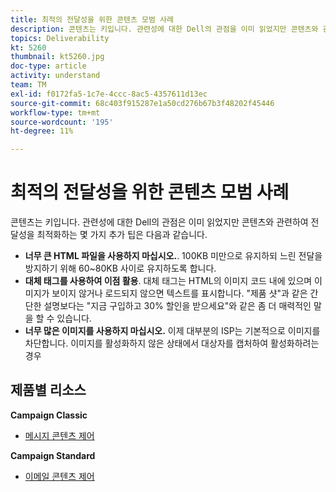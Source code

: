 ```yaml
---
title: 최적의 전달성을 위한 콘텐츠 모범 사례
description: 콘텐츠는 키입니다. 관련성에 대한 Dell의 관점을 이미 읽었지만 콘텐츠와 관련하여 전달성을 최적화하는 몇 가지 추가 팁이 있습니다.
topics: Deliverability
kt: 5260
thumbnail: kt5260.jpg
doc-type: article
activity: understand
team: TM
exl-id: f0172fa5-1c7e-4ccc-8ac5-4357611d13ec
source-git-commit: 68c403f915287e1a50cd276b67b3f48202f45446
workflow-type: tm+mt
source-wordcount: '195'
ht-degree: 11%

---
```


# 최적의 전달성을 위한 콘텐츠 모범 사례

콘텐츠는 키입니다. 관련성에 대한 Dell의 관점은 이미 읽었지만 콘텐츠와 관련하여 전달성을 최적화하는 몇 가지 추가 팁은 다음과 같습니다.

* **너무 큰 HTML 파일을 사용하지 마십시오.**. 100KB 미만으로 유지하되 느린 전달을 방지하기 위해 60~80KB 사이로 유지하도록 합니다.
* **대체 태그를 사용하여 이점 활용**. 대체 태그는 HTML의 이미지 코드 내에 있으며 이미지가 보이지 않거나 로드되지 않으면 텍스트를 표시합니다. &quot;제품 샷&quot;과 같은 간단한 설명보다는 &quot;지금 구입하고 30% 할인을 받으세요&quot;와 같은 좀 더 매력적인 말을 할 수 있습니다.
* **너무 많은 이미지를 사용하지 마십시오.** 이제 대부분의 ISP는 기본적으로 이미지를 차단합니다. 이미지를 활성화하지 않은 상태에서 대상자를 캡처하여 활성화하려는 경우

## 제품별 리소스

**Campaign Classic**

* [메시지 콘텐츠 제어](https://experienceleague.adobe.com/docs/campaign-classic/using/sending-messages/deliverability-management/control-message-content.html)

**Campaign Standard**

* [이메일 콘텐츠 제어](https://experienceleague.adobe.com/docs/campaign-standard/using/testing-and-sending/managing-deliverability/control-email-content.html#testing-and-sending)
